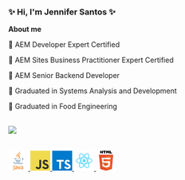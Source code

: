 ### ✨ Hi, I'm Jennifer Santos ✨

**About me**

📌 AEM Developer Expert Certified

📌 AEM Sites Business Practitioner Expert Certified

📌 AEM Senior Backend Developer

📌 Graduated in Systems Analysis and Development 

📌 Graduated in Food Engineering

<br />

<div>
  <a href="https://github.com/JenniferSantoss">
  <img heigth="160em" width="335" src="https://github-readme-stats.vercel.app/api/top-langs/?username=JenniferSantoss&layout=compact&langs_count-16"/>
</div>


<br />

<code><img height="40" alt="javascript" src="https://raw.githubusercontent.com/github/explore/80688e429a7d4ef2fca1e82350fe8e3517d3494d/topics/java/java.png"></code>
<code><img height="40" alt="javascript" src="https://raw.githubusercontent.com/github/explore/80688e429a7d4ef2fca1e82350fe8e3517d3494d/topics/javascript/javascript.png"></code>
<code><img height="40" alt="typescript" src="https://raw.githubusercontent.com/github/explore/80688e429a7d4ef2fca1e82350fe8e3517d3494d/topics/typescript/typescript.png"></code>
<code><img height="40" alt="react" src="https://raw.githubusercontent.com/github/explore/80688e429a7d4ef2fca1e82350fe8e3517d3494d/topics/react/react.png"></code>
<code><img height="40" alt="nodejs" src="https://raw.githubusercontent.com/github/explore/80688e429a7d4ef2fca1e82350fe8e3517d3494d/topics/html/html.png"></code>    
  
  
<!--
**JenniferSantoss/JenniferSantoss** is a ✨ _special_ ✨ repository because its `README.md` (this file) appears on your GitHub profile.
-->
